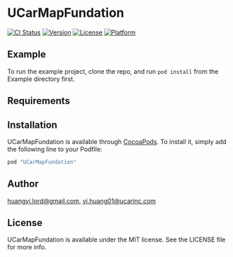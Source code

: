 # UCarMapFundation

[![CI Status](http://img.shields.io/travis/huangyi.lord@gmail.com/UCarMapFundation.svg?style=flat)](https://travis-ci.org/huangyi.lord@gmail.com/UCarMapFundation)
[![Version](https://img.shields.io/cocoapods/v/UCarMapFundation.svg?style=flat)](http://cocoapods.org/pods/UCarMapFundation)
[![License](https://img.shields.io/cocoapods/l/UCarMapFundation.svg?style=flat)](http://cocoapods.org/pods/UCarMapFundation)
[![Platform](https://img.shields.io/cocoapods/p/UCarMapFundation.svg?style=flat)](http://cocoapods.org/pods/UCarMapFundation)

## Example

To run the example project, clone the repo, and run `pod install` from the Example directory first.

## Requirements

## Installation

UCarMapFundation is available through [CocoaPods](http://cocoapods.org). To install
it, simply add the following line to your Podfile:

```ruby
pod "UCarMapFundation"
```

## Author

huangyi.lord@gmail.com, yi.huang01@ucarinc.com

## License

UCarMapFundation is available under the MIT license. See the LICENSE file for more info.
